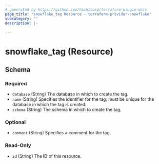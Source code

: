 ```yaml
---
# generated by https://github.com/hashicorp/terraform-plugin-docs
page_title: "snowflake_tag Resource - terraform-provider-snowflake"
subcategory: ""
description: |-
  
---
```


# snowflake_tag (Resource)





<!-- schema generated by tfplugindocs -->
## Schema

### Required

- `database` (String) The database in which to create the tag.
- `name` (String) Specifies the identifier for the tag; must be unique for the database in which the tag is created.
- `schema` (String) The schema in which to create the tag.

### Optional

- `comment` (String) Specifies a comment for the tag.

### Read-Only

- `id` (String) The ID of this resource.


